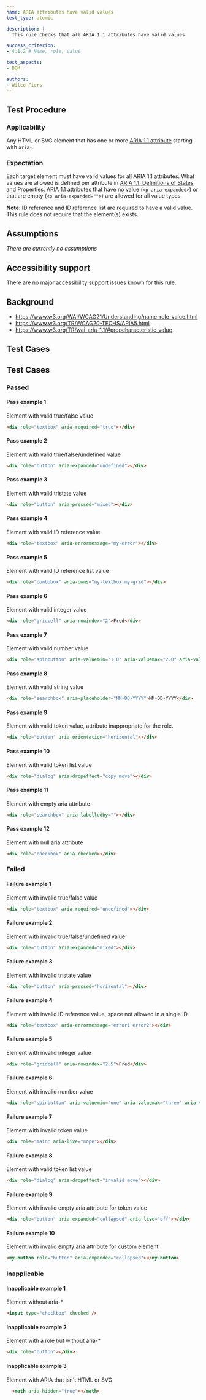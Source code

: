 ```yaml
---
name: ARIA attributes have valid values
test_type: atomic

description: |
  This rule checks that all ARIA 1.1 attributes have valid values

success_criterion:
- 4.1.2 # Name, role, value

test_aspects:
- DOM

authors:
- Wilco Fiers
---
```


## Test Procedure

### Applicability

Any HTML or SVG element that has one or more [ARIA 1.1 attribute](https://www.w3.org/TR/wai-aria-1.1/#state_prop_def) starting with `aria-`.

### Expectation

Each target element must have valid values for all ARIA 1.1 attributes. What values are allowed is defined per attribute in [ARIA 1.1, Definitions of States and Properties](https://www.w3.org/TR/wai-aria-1.1/#state_prop_def). ARIA 1.1 attributes that have no value (`<p aria-expanded>`) or that are empty (`<p aria-expanded="">`) are allowed for all value types.

**Note**: ID reference and ID reference list are required to have a valid value. This rule does not require that the element(s) exists.

## Assumptions

*There are currently no assumptions*

## Accessibility support

There are no major accessibility support issues known for this rule.

## Background

- https://www.w3.org/WAI/WCAG21/Understanding/name-role-value.html
- https://www.w3.org/TR/WCAG20-TECHS/ARIA5.html
- https://www.w3.org/TR/wai-aria-1.1/#propcharacteristic_value

## Test Cases

## Test Cases

### Passed

#### Pass example 1

Element with valid true/false value

```html
<div role="textbox" aria-required="true"></div>
```

#### Pass example 2

Element with valid true/false/undefined value

```html
<div role="button" aria-expanded="undefined"></div>
```

#### Pass example 3

Element with valid tristate value

```html
<div role="button" aria-pressed="mixed"></div>
```

#### Pass example 4

Element with valid ID reference value

```html
<div role="textbox" aria-errormessage="my-error"></div>
```

#### Pass example 5

Element with valid ID reference list value

```html
<div role="combobox" aria-owns="my-textbox my-grid"></div>
```

#### Pass example 6

Element with valid integer value

```html
<div role="gridcell" aria-rowindex="2">Fred</div>
```

#### Pass example 7

Element with valid number value

```html
<div role="spinbutton" aria-valuemin="1.0" aria-valuemax="2.0" aria-valuenow="1.5"></div>
```

#### Pass example 8

Element with valid string value

```html
<div role="searchbox" aria-placeholder="MM-DD-YYYY">MM-DD-YYYY</div>
```

#### Pass example 9

Element with valid token value, attribute inappropriate for the role.

```html
<div role="button" aria-orientation="horizontal"></div>
```

#### Pass example 10

Element with valid token list value

```html
<div role="dialog" aria-dropeffect="copy move"></div>
```

#### Pass example 11

Element with empty aria attribute

```html
<div role="searchbox" aria-labelledby=""></div>
```

#### Pass example 12

Element with null aria attribute

```html
<div role="checkbox" aria-checked></div>
```

### Failed

#### Failure example 1

Element with invalid true/false value

```html
<div role="textbox" aria-required="undefined"></div>
```

#### Failure example 2

Element with invalid true/false/undefined value

```html
<div role="button" aria-expanded="mixed"></div>
```

#### Failure example 3

Element with invalid tristate value

```html
<div role="button" aria-pressed="horizontal"></div>
```

#### Failure example 4

Element with invalid ID reference value, space not allowed in a single ID

```html
<div role="textbox" aria-errormessage="error1 error2"></div>
```

#### Failure example 5

Element with invalid integer value

```html
<div role="gridcell" aria-rowindex="2.5">Fred</div>
```

#### Failure example 6

Element with invalid number value

```html
<div role="spinbutton" aria-valuemin="one" aria-valuemax="three" aria-valuenow="two"></div>
```

#### Failure example 7

Element with invalid token value

```html
<div role="main" aria-live="nope"></div>
```

#### Failure example 8

Element with valid token list value

```html
<div role="dialog" aria-dropeffect="invalid move"></div>
```

#### Failure example 9

Element with invalid empty aria attribute for token value

```html
<div role="button" aria-expanded="collapsed" aria-live="off"></div>
```

#### Failure example 10

Element with invalid empty aria attribute for custom element

```html
<my-button role="button" aria-expanded="collapsed"></my-button>
```

### Inapplicable

#### Inapplicable example 1

Element without aria-*

```html
<input type="checkbox" checked />
```

#### Inapplicable example 2

Element with a role but without aria-*

```html
<div role="button"></div>
```

#### Inapplicable example 3

Element with ARIA that isn't HTML or SVG

```html
  <math aria-hidden="true"></math>
```
